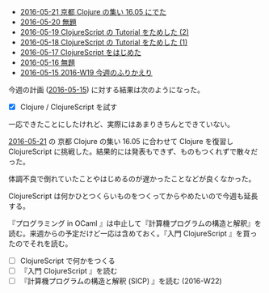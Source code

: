 - [2016-05-21 京都 Clojure の集い 16.05 にでた][2016-05-21]
- [2016-05-20 無題][2016-05-20]
- [2016-05-19 ClojureScript の Tutorial をためした (2)][2016-05-19]
- [2016-05-18 ClojureScript の Tutorial をためした (1)][2016-05-18]
- [2016-05-17 ClojureScript をはじめた][2016-05-17]
- [2016-05-16 無題][2016-05-16]
- [2016-05-15 2016-W19 今週のふりかえり][2016-05-15]

今週の計画 ([2016-05-15][]) に対する結果は次のようになった。

- [x] Clojure / ClojureScript を試す

一応できたことにしたけれど、実際にはあまりきちんとできていない。

[2016-05-21][] の 京都 Clojure の集い 16.05 に合わせて Clojure を復習し ClojureScript に挑戦した。結果的には発表もできず、ものもつくれずで散々だった。

体調不良で倒れていたことやはじめるのが遅かったことなどが良くなかった。

ClojureScript は何かひとつくらいものをつくってからやめたいので今週も延長する。

『プログラミング in OCaml 』は中止して『計算機プログラムの構造と解釈』を読む。来週からの予定だけど一応は含めておく。『入門 ClojureScript 』を買ったのでそれを読む。

- [ ] ClojureScript で何かをつくる
- [ ] 『入門 ClojureScript 』を読む
- [ ] 『計算機プログラムの構造と解釈 (SICP) 』を読む (2016-W22)

[2016-05-15]: http://blog.bouzuya.net/2016/05/15/
[2016-05-16]: http://blog.bouzuya.net/2016/05/16/
[2016-05-17]: http://blog.bouzuya.net/2016/05/17/
[2016-05-18]: http://blog.bouzuya.net/2016/05/18/
[2016-05-19]: http://blog.bouzuya.net/2016/05/19/
[2016-05-20]: http://blog.bouzuya.net/2016/05/20/
[2016-05-21]: http://blog.bouzuya.net/2016/05/21/
